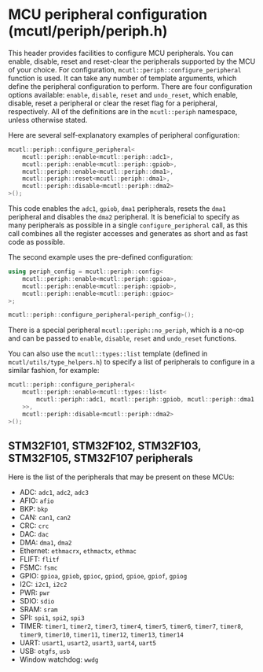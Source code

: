 # MCU peripheral configuration (mcutl/periph/periph.h)
This header provides facilities to configure MCU peripherals. You can enable, disable, reset and reset-clear the peripherals supported by the MCU of your choice. For configuration, `mcutl::periph::configure_peripheral` function is used. It can take any number of template arguments, which define the peripheral configuration to perform. There are four configuration options available: `enable`, `disable`, `reset` and `undo_reset`, which enable, disable, reset a peripheral or clear the reset flag for a peripheral, respectively. All of the definitions are in the `mcutl::periph` namespace, unless otherwise stated.

Here are several self-explanatory examples of peripheral configuration:
```cpp
mcutl::periph::configure_peripheral<
	mcutl::periph::enable<mcutl::periph::adc1>,
	mcutl::periph::enable<mcutl::periph::gpiob>,
	mcutl::periph::enable<mcutl::periph::dma1>,
	mcutl::periph::reset<mcutl::periph::dma1>,
	mcutl::periph::disable<mcutl::periph::dma2>
>();
```
This code enables the `adc1`, `gpiob`, `dma1` peripherals, resets the `dma1` peripheral and disables the `dma2` peripheral. It is beneficial to specify as many peripherals as possible in a single `configure_peripheral` call, as this call combines all the register accesses and generates as short and as fast code as possible.

The second example uses the pre-defined configuration:
```cpp
using periph_config = mcutl::periph::config<
	mcutl::periph::enable<mcutl::periph::gpioa>,
	mcutl::periph::enable<mcutl::periph::gpiob>,
	mcutl::periph::enable<mcutl::periph::gpioc>
>;

mcutl::periph::configure_peripheral<periph_config>();
```

There is a special peripheral `mcutl::periph::no_periph`, which is a no-op and can be passed to `enable`, `disable`, `reset` and `undo_reset` functions.

You can also use the `mcutl::types::list` template (defined in `mcutl/utils/type_helpers.h`) to specify a list of peripherals to configure in a similar fashion, for example:
```cpp
mcutl::periph::configure_peripheral<
	mcutl::periph::enable<mcutl::types::list<
		mcutl::periph::adc1, mcutl::periph::gpiob, mcutl::periph::dma1
	>>,
	mcutl::periph::disable<mcutl::periph::dma2>
>();
```

## STM32F101, STM32F102, STM32F103, STM32F105, STM32F107 peripherals
Here is the list of the peripherals that may be present on these MCUs:
* ADC: `adc1`, `adc2`, `adc3`
* AFIO: `afio`
* BKP: `bkp`
* CAN: `can1`, `can2`
* CRC: `crc`
* DAC: `dac`
* DMA: `dma1`, `dma2`
* Ethernet: `ethmacrx`, `ethmactx`, `ethmac`
* FLIFT: `flitf`
* FSMC: `fsmc`
* GPIO: `gpioa`, `gpiob`, `gpioc`, `gpiod`, `gpioe`, `gpiof`, `gpiog`
* I2C: `i2c1`, `i2c2`
* PWR: `pwr`
* SDIO: `sdio`
* SRAM: `sram`
* SPI: `spi1`, `spi2`, `spi3`
* TIMER: `timer1`, `timer2`, `timer3`, `timer4`, `timer5`, `timer6`, `timer7`, `timer8`, `timer9`, `timer10`, `timer11`, `timer12`, `timer13`, `timer14`
* UART: `usart1`, `usart2`, `usart3`, `uart4`, `uart5`
* USB: `otgfs`, `usb`
* Window watchdog: `wwdg`